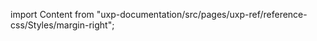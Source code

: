 
import Content from "uxp-documentation/src/pages/uxp-ref/reference-css/Styles/margin-right";

<Content query="product=xd"/>
